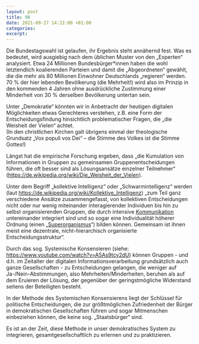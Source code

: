 ```yaml
---
layout: post
title: 98
date: 2021-09-27 14:22:00 +01:00
categories: 
excerpt: 
---
```


Die Bundestagswahl ist gelaufen, ihr Ergebnis steht annähernd fest. Was es bedeutet, wird ausgiebig nach dem üblichen Muster von den „Experten“ analysiert. Etwa 24 Millionen Bundesbürger\*innen haben die wohl letztendlich koalierenden Parteien und damit die „Abgeordneten“ gewählt, die die mehr als 80 Millionen Einwohner Deutschlands „regieren“ werden. 70 % der hier lebenden Bevölkerung (die Mehrheit!) wird also im Prinzip in den kommenden 4 Jahren ohne ausdrückliche Zustimmung einer Minderheit von 30 % derselben Bevölkerung untertan sein.

Unter „Demokratie“ könnten wir in Anbetracht der heutigen digitalen Möglichkeiten etwas Gerechteres verstehen, z.B. eine Form der Entscheidungsfindung hinsichtlich problematischer Fragen, die „die Weisheit der Vielen“ achtet.\
(In den christlichen Kirchen galt übrigens einmal der theologische Grundsatz „Vox populi vox Dei“ – die Stimme des Volkes ist die Stimme Gottes!)

Längst hat die empirische Forschung ergeben, dass „die Kumulation von Informationen in Gruppen zu gemeinsamen Gruppenentscheidungen führen, die oft besser sind als Lösungsansätze einzelner Teilnehmer“ (<https://de.wikipedia.org/wiki/Die_Weisheit_der_Vielen>).

Unter dem Begriff „kollektive Intelligenz“ oder „Schwarmintelligenz“ werden (laut <https://de.wikipedia.org/wiki/Kollektive_Intelligenz>) „zum Teil ganz verschiedene Ansätze zusammengefasst, von kollektiven Entscheidungen nicht oder nur wenig miteinander interagierender Individuen bis hin zu selbst organisierenden Gruppen, die durch intensive [Kommunikation](https://de.wikipedia.org/wiki/Kommunikation) untereinander integriert sind und so sogar eine Individualität höherer Ordnung (einen „[Superorganismus](https://de.wikipedia.org/wiki/Superorganismus)“) bilden können. Gemeinsam ist ihnen meist eine dezentrale, nicht-hierarchisch organisierte Entscheidungsstruktur“.

Durch das sog. Systemische Konsensieren (siehe: <https://www.youtube.com/watch?v=A5As9tcy2dU>) können Gruppen - und d.h. im Zeitalter der digitalen Informationsverarbeitung grundsätzlich auch ganze Gesellschaften - zu Entscheidungen gelangen, die weniger auf Ja-/Nein-Abstimmungen, also Mehrheiten/Minderheiten, beruhen als auf dem Eruieren der Lösung, der gegenüber der geringstmögliche Widerstand seitens der Beteiligten besteht.

In der Methode des Systemischen Konsensierens liegt der Schlüssel für politische Entscheidungen, die zur größtmöglichen Zufriedenheit der Bürger in demokratischen Gesellschaften führen und sogar Mitmenschen einbeziehen können, die keine sog. „Staatsbürger“ sind.

Es ist an der Zeit, diese Methode in unser demokratisches System zu integrieren, gesamtgesellschaftlich zu erlernen und zu praktizieren.
